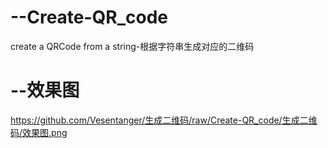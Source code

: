 # --Create-QR_code
create a QRCode from a string-根据字符串生成对应的二维码
# --效果图
https://github.com/Vesentanger/生成二维码/raw/Create-QR_code/生成二维码/效果图.png

